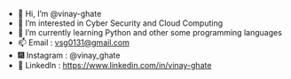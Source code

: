 - 👋 Hi, I’m @vinay-ghate
- 👀 I’m interested in Cyber Security and Cloud Computing
- 🌱 I’m currently learning Python and other some programming languages
- 📫 Email : vsg0131@gmail.com
- 🎆 Instagram : @vinay_ghate
- 💼 Linkedln : https://www.linkedin.com/in/vinay-ghate

<!---
vinay-ghate/vinay-ghate is a ✨ special ✨ repository because its `README.md` (this file) appears on your GitHub profile.
You can click the Preview link to take a look at your changes.
--->
